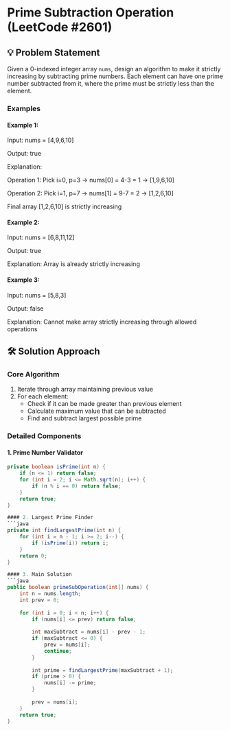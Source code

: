 # Prime Subtraction Operation (LeetCode #2601)

## 💡 Problem Statement
Given a 0-indexed integer array `nums`, design an algorithm to make it strictly increasing by subtracting prime numbers. Each element can have one prime number subtracted from it, where the prime must be strictly less than the element.

### Examples
#### Example 1:
Input: nums = [4,9,6,10]

Output: true

Explanation:

Operation 1: Pick i=0, p=3 → nums[0] = 4-3 = 1 → [1,9,6,10]

Operation 2: Pick i=1, p=7 → nums[1] = 9-7 = 2 → [1,2,6,10]

Final array [1,2,6,10] is strictly increasing


#### Example 2:
Input: nums = [6,8,11,12]

Output: true

Explanation: Array is already strictly increasing


#### Example 3:
Input: nums = [5,8,3]

Output: false

Explanation: Cannot make array strictly increasing through allowed operations

## 🛠️ Solution Approach
### Core Algorithm
1. Iterate through array maintaining previous value
2. For each element:
   - Check if it can be made greater than previous element
   - Calculate maximum value that can be subtracted
   - Find and subtract largest possible prime

### Detailed Components
#### 1. Prime Number Validator
```java
private boolean isPrime(int n) {
    if (n <= 1) return false;
    for (int i = 2; i <= Math.sqrt(n); i++) {
        if (n % i == 0) return false;
    }
    return true;
}

#### 2. Largest Prime Finder
```java
private int findLargestPrime(int n) {
    for (int i = n - 1; i >= 2; i--) {
        if (isPrime(i)) return i;
    }
    return 0;
}

#### 3. Main Solution
```java
public boolean primeSubOperation(int[] nums) {
    int n = nums.length;
    int prev = 0;
    
    for (int i = 0; i < n; i++) {
        if (nums[i] <= prev) return false;
        
        int maxSubtract = nums[i] - prev - 1;
        if (maxSubtract <= 0) {
            prev = nums[i];
            continue;
        }
        
        int prime = findLargestPrime(maxSubtract + 1);
        if (prime > 0) {
            nums[i] -= prime;
        }
        
        prev = nums[i];
    }
    return true;
}
